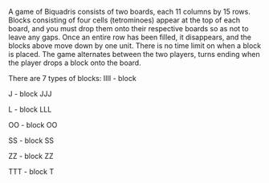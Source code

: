 A game of Biquadris consists of two boards, each 11 columns by 15 rows. Blocks consisting of four cells (tetrominoes) appear at the top of each board, and you must drop them onto their respective boards so as not to leave any gaps.
Once an entire row has been filled, it disappears, and the blocks above move down by one unit. There is no time limit on when a block is placed.
The game alternates between the two players, turns ending when the player drops a block onto the board.

There are 7 types of blocks:
IIII - block

J    - block
JJJ

  L  - block
LLL

OO   - block
OO

 SS  - block
SS

ZZ   - block
 ZZ

TTT  - block
 T
